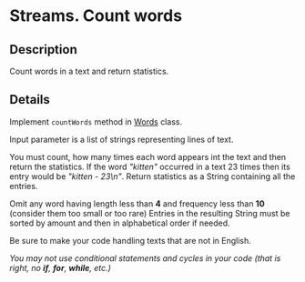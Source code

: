 # Streams. Count words

## Description
Count words in a text and return statistics.

## Details
Implement `countWords` method in [Words](src/main/java/com/epam/rd/autotasks/Words.java) class.

Input parameter is a list of strings representing lines of text.

You must count, how many times each word appears int the text and then return the statistics.
If the word *"kitten"* occurred in a text 23 times then its entry would be *"kitten - 23\n"*.
Return statistics as a String containing all the entries.

Omit any word having length less than **4** and frequency less than **10** (consider them too small or too rare)
Entries in the resulting String must be sorted by amount and then in alphabetical order if needed.

Be sure to make your code handling texts that are not in English.

*You may not use conditional statements and cycles in your code (that is right, no **if**, **for**, **while**, etc.)*